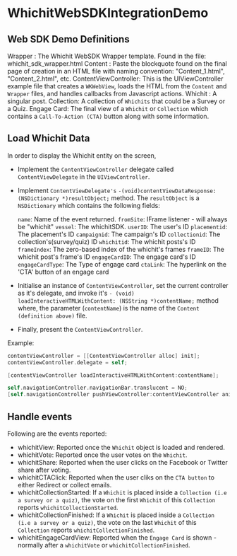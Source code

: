 # WhichitWebSDKIntegrationDemo

Web SDK Demo Definitions
------------------------

Wrapper : The Whichit WebSDK Wrapper template. Found in the file: whichit_sdk_wrapper.html
Content : Paste the blockquote found on the final page of creation in an HTML file with naming convention: "Content_1.html", "Content_2.html", etc.
ContentViewController: This is the UIViewController example file that creates a `WKWebView`, loads the HTML from the `Content` and `Wrapper` files, and handles callbacks from Javascript actions.
Whichit : A singular post.
Collection: A collection of `Whichits` that could be a Survey or a Quiz.
Engage Card: The final view of a `Whichit` or `Collection` which contains a `Call-To-Action (CTA)` button along with some information.

Load Whichit Data
----------------------

In order to display the Whichit entity on the screen, 
* Implement the `ContentViewController` delegate called `ContentViewDelegate` in the `UIViewController`.
* Implement `ContentViewDelegate's` `-(void)contentViewDataResponse:(NSDictionary *)resultObject;` method. The `resultObject` is a `NSDictionary` which contains the following fields:

   `name`: Name of the event returned.
   `fromSite`: IFrame listener - will always be "whichit"
   `vessel`: The whichitSDK.
   `userID`: The user's ID
   `placementid`: The placement's ID
   `campaignid`: The campaign's ID
   `collectionid`: The collection's(survey/quiz) ID
   `whichitid`: The whichit posts's ID
   `frameIndex`: The zero-based index of the whichit's frames
   `frameID`: The whichit post's frame's ID
   `engageCardID`: The engage card's ID
   `engageCardType`: The Type of engage card
   `ctaLink`: The hyperlink on the 'CTA' button of an engage card

* Initialise an instance of `ContentViewController`, set the current controller as it's delegate, and invoke it's `- (void) loadInteractiveHTMLWithContent: (NSString *)contentName;` method where, the parameter (`contentName`) is the name of the `Content (definition above)` file.

* Finally, present the `ContentViewController`.

Example:
``` objective-c
contentViewController = [[ContentViewController alloc] init];
contentViewController.delegate = self;

[contentViewController loadInteractiveHTMLWithContent:contentName];

self.navigationController.navigationBar.translucent = NO;
[self.navigationController pushViewController:contentViewController animated:YES];
```

Handle events
--------------------

Following are the events reported:
* whichitView: Reported once the `Whichit` object is loaded and rendered.
* whichitVote: Reported once the user votes on the `Whichit`.
* whichitShare: Reported when the user clicks on the Facebook or Twitter share after voting.
* whichitCTAClick: Reported when the user cliks on the `CTA button` to either Redirect or collect emails.
* whichitCollectionStarted: If a `Whichit` is placed inside a `Collection (i.e a survey or a quiz)`, the vote on the first `Whichit` of this `Collection` reports `whichitCollectionStarted`.
* whichitCollectionFinished: If a `Whichit` is placed inside a `Collection (i.e a survey or a quiz)`, the vote on the last `Whichit` of this `Collection` reports `whichitCollectionFinished`.
* whichitEngageCardView: Reported when the `Engage Card` is shown - normally after a `whichitVote` or `whichitCollectionFinished`.

